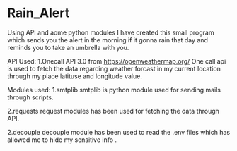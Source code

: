 # Rain_Alert
Using API and aome python modules I have created this small program which sends you the alert in the morning if it gonna rain that day  and reminds you to take an umbrella with you.

API Used:
1.Onecall API 3.0 from https://openweathermap.org/
 One call  api is used to fetch the data regarding weather forcast in my current location through my place latituse and longitude value.
 
Modules used:
1.smtplib
smtplib is python module used for sending mails through scripts.

2.requests
request modules has been used for fetching the data through API.

2.decouple
decouple module has been used to read the .env files which has allowed me to hide my sensitive info .

 
